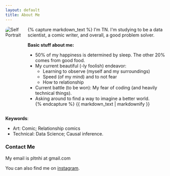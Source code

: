 ```yaml
---
layout: default
title: About Me
---
```


<div style="display: flex; align-items: flex-start; gap: 20px;">

<div>
<img src="{{ site.baseurl }}/assets/self-portrait.png" alt="Self Portrait" style="max-width: 300px; border-radius: 10px;">
</div>

<div>
  {% capture markdown_text %}
I'm TN.  
I'm studying to be a data scientist, a comic writer, and overall, a good problem solver.  

**Basic stuff about me:**  

- 50% of my happiness is determined by sleep. The other 20% comes from good food.  
- My current beautiful (-ly foolish) endeavor:  
    - Learning to observe (myself and my surroundings)  
    - Speed (of my mind) and to not fear  
    - How to relationship  
- Current battle (to be won): My fear of coding (and heavily technical things).  
- Asking around to find a way to imagine a better world.  
  {% endcapture %}
  {{ markdown_text | markdownify }}
</div>

</div>

**Keywords**: 
- Art: Comic; Relationship comics 
- Technical: Data Science; Causal inference.

### Contact Me
My email is pltnhi at gmail.com

You can also find me on [instagram](https://www.instagram.com/insramen_/).
